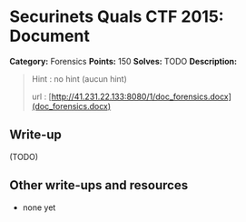 # Securinets Quals CTF 2015: Document

**Category:** Forensics
**Points:** 150
**Solves:** TODO
**Description:** 

> Hint : no hint (aucun hint)
>
> url : [http://41.231.22.133:8080/1/doc_forensics.docx](doc_forensics.docx)
> 

## Write-up

(TODO)

## Other write-ups and resources

* none yet
